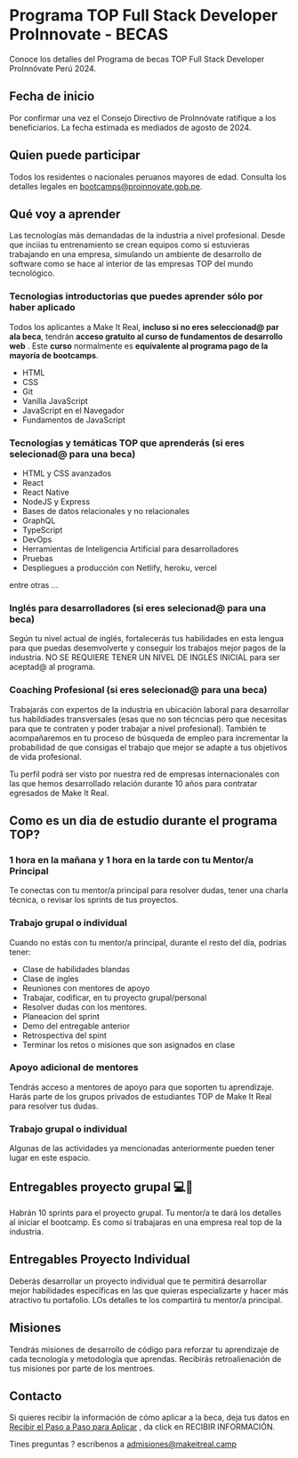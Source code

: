 # Programa TOP Full Stack Developer ProInnovate - BECAS

Conoce los detalles del Programa de becas TOP Full Stack Developer ProInnóvate Perú 2024.

## Fecha de inicio

Por confirmar una vez el Consejo Directivo de ProInnóvate ratifique a los beneficiarios. La fecha estimada es mediados de agosto de 2024. 

## Quien puede participar

Todos los residentes o nacionales peruanos mayores de edad. Consulta los detalles legales en bootcamps@proinnovate.gob.pe.

## Qué voy a aprender

Las tecnologías más demandadas de la industria a nivel profesional. Desde que inciias tu entrenamiento se crean equipos como si estuvieras trabajando en una empresa, simulando un ambiente de desarrollo de software como se hace al interior de las empresas TOP del mundo tecnológico.

### Tecnologias introductorias que puedes aprender sólo por haber aplicado

Todos los aplicantes a Make It Real, **incluso si no eres seleccionad@ par ala beca**, tendrán **acceso gratuito al curso de fundamentos de desarrollo web** . Este **curso** normalmente es **equivalente al programa pago de la mayoría de bootcamps**.

- HTML
- CSS
- Git
- Vanilla JavaScript
- JavaScript en el Navegador
- Fundamentos de JavaScript

### Tecnologías y temáticas TOP que aprenderás (si eres selecionad@ para una beca)

- HTML y CSS avanzados
- React
- React Native
- NodeJS y Express
- Bases de datos relacionales y no relacionales
- GraphQL
- TypeScript
- DevOps
- Herramientas de Inteligencia Artificial para desarrolladores
- Pruebas
- Despliegues a producción con Netlify, heroku, vercel

entre otras ...

### Inglés para desarrolladores (si eres selecionad@ para una beca)

Según tu nivel actual de inglés, fortalecerás tus habilidades en esta lengua para que puedas desemvolverte y conseguir los trabajos mejor pagos de la industria. NO SE REQUIERE TENER UN NIVEL DE INGLÉS INICIAL para ser aceptad@ al programa.

### Coaching Profesional (si eres selecionad@ para una beca)

Trabajarás con expertos de la industria en ubicación laboral para desarrollar tus habildiades transversales (esas que no son técncias pero que necesitas para que te contraten y poder trabajar a nivel profesional). También te acompañaremos en tu proceso de búsqueda de empleo para incrementar la probabilidad de que consigas el trabajo que mejor se adapte a tus objetivos de vida profesional.

Tu perfil podrá ser visto por nuestra red de empresas internacionales con las que hemos desarrollado relación durante 10 años para contratar egresados de Make It Real.

## Como es un dia de estudio durante el programa TOP?

### 1 hora en la mañana y 1 hora en la tarde con tu Mentor/a Principal

Te conectas con tu mentor/a principal para resolver dudas, tener una charla técnica, o revisar los sprints de tus proyectos.

### Trabajo grupal o individual

Cuando no estás con tu mentor/a principal, durante el resto del día, podrías tener:

- Clase de habilidades blandas
- Clase de ingles
- Reuniones con mentores de apoyo
- Trabajar, codificar, en tu proyecto grupal/personal
- Resolver dudas con los mentores.
- Planeacion del sprint
- Demo del entregable anterior
- Retrospectiva del spint
- Terminar los retos o misiones que son asignados en clase

### Apoyo adicional de mentores

Tendrás acceso a mentores de apoyo para que soporten tu aprendizaje. Harás parte de los grupos privados de estudiantes TOP de Make It Real para resolver tus dudas.

### Trabajo grupal o individual

Algunas de las actividades ya mencionadas anteriormente pueden tener lugar en este espacio.

## Entregables proyecto grupal 💻🤝

Habrán 10 sprints para el proyecto grupal. Tu mentor/a te dará los detalles al iniciar el bootcamp. Es como si trabajaras en una empresa real top de la industria.

## Entregables Proyecto Individual

Deberás desarrollar un proyecto individual que te permitirá desarrollar mejor habilidades especificas en las que quieras especializarte y hacer más atractivo tu portafolio. LOs detalles te los compartirá tu mentor/a principal.

## Misiones

Tendrás misiones de desarrollo de código para reforzar tu aprendizaje de cada tecnología y metodología que aprendas. Recibirás retroalienación de tus misiones por parte de los mentroes.

## Contacto

Si quieres recibir la información de cómo aplicar a la beca, deja tus datos en [Recibir el Paso a Paso para Aplicar](https://makeitreal.camp/programa-becas-de-bootcamp-proinnovate-2024) , da click en RECIBIR INFORMACIÓN.

Tines preguntas ? escríbenos a admisiones@makeitreal.camp
